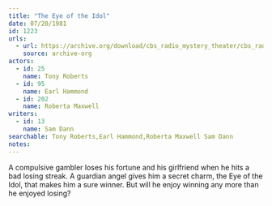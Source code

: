 ```yaml
---
title: "The Eye of the Idol"
date: 07/20/1981
id: 1223
urls: 
  - url: https://archive.org/download/cbs_radio_mystery_theater/cbs_radio_mystery_theater-1201-1250.zip/cbs_radio_mystery_theater-1201-1250%2Fcbsrmt_1223_the_eye_of_the_idol.mp3
    source: archive-org
actors:  
  - id: 25
    name: Tony Roberts  
  - id: 95
    name: Earl Hammond  
  - id: 202
    name: Roberta Maxwell
writers:  
  - id: 13
    name: Sam Dann
searchable: Tony Roberts,Earl Hammond,Roberta Maxwell Sam Dann
notes:  
---
```

A compulsive gambler loses his fortune and his girlfriend when he hits a bad losing streak. A guardian angel gives him a secret charm, the Eye of the Idol, that makes him a sure winner. But will he enjoy winning any more than he enjoyed losing?
